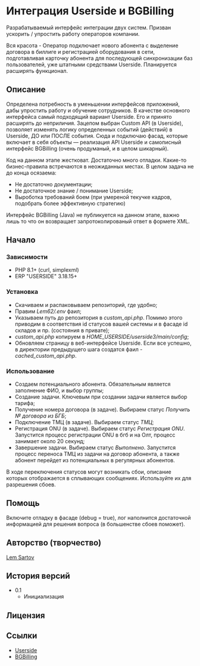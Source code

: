 # Интеграция Userside и BGBilling

Разрабатываемый интерфейс интеграции двух систем. Призван ускорить / упростить работу операторов компании.

Вся красота - Оператор подключает нового абонента с выделение договора в биллиге и регистрацией оборудования в сети, подготавливая карточку абонента для последующей синхронизации баз пользователей, уже штатными средствами Userside. Планируется расширять функционал.

## Описание

Определена потребность в уменьшении интерфейсов приложений, дабы упростить работу и обучение сотрудников. В качестве основного интерфейса самый подходящий вариант Userside. Его и принято расширять до неприличия. Зацепом выбран Custom API (в Userside), позволяет изменять логику определенных событий (действий) в Userside, ДО или ПОСЛЕ события. Сюда и подключаю фасад, которые включает в себя объекты — реализация API Userside и самописный интерфейс BGBilling (очень продуманый, и в целом шикарный).

Код на данном этапе жестковат. Достаточно много отладки. Какие-то бизнес-правила встречаются в неожиданных местах. В целом задача не до конца осязаема:

* Не достаточно документации;
* Не достаточное знание / понимание Userside;
* Выроботка требований боем (при умереной текучке кадров, подобрать более эффективную стратегию)

Интерфейс BGBilling (Java) не публикуется на данном этапе, важно лишь то что он возвращает запротоколированый ответ в формете XML.

## Начало

### Зависимости

* PHP 8.1+ (curl, simplexml)
* ERP "USERSIDE" 3.18.15+

### Установка

* Скачиваем и распаковываем репозиторий, где удобно;
* Правим *Lem62/.env* фаил;
* Указываем путь до репозитория в *custom_api.php*. Помимо этого приводим в соответствия id статусов вашей системы и в фасаде id складов и пр. (состояния в привате);
* *custom_api.php* копируем в *HOME_USERSIDE/userside3/main/config*;
* Обновляем страницу в веб-интерфейсе Userside. Если все успешно, в директории предыдущего шага создатся фаил - *cached_custom_api.php*.

### Использование

* Создаем потенциального абонента. Обязательным является заполнение ФИО, и выбор группы;
* Создание задачи. Ключевым при создании задачи является выбор тарифа;
* Получение номера договора (в задаче). Выбираем статус *Получить № договора из БГБ*;
* Подключение ТМЦ (в задаче). Выбираем статус *ТМЦ*;
* Регистрация ONU (в задаче). Выбираем статус *Регистрация ONU*. Запустится процесс регистрации ONU в бгб и на Олт, процесс занимает около 20 секунд;
* Завершение задачи. Выбираем статус *Выполнено*. Запустится процесс переноса ТМЦ из задачи на договор абонента, а также абонент перейдет из потенциальных в регулярных абонентов.

В ходе переключения статусов могут возникать сбои, описание которых отображается в сплывающих сообщениях. Используйте их для разрешения сбоев.

## Помощь

Включите отладку в фасаде (debug = true), лог наполнится достаточной информацией для решения вопроса (в большенстве сбоев поможет).

## Авторство (творчество)

[Lem Sartov](mailto:lem.sartov@gmail.com)


## История версий

* 0.1
    * Инициализация

## Лицензия


## Ссылки

* [Userside](https://github.com/userside)
* [BGBilling](https://github.com/bgbilling)
